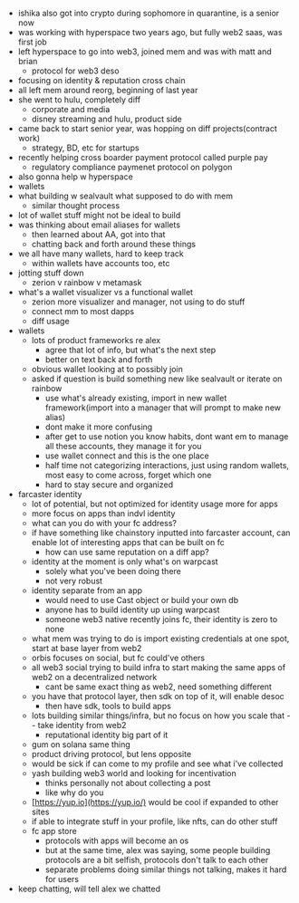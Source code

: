 
-   ishika also got into crypto during sophomore in quarantine, is a senior now
-   was working with hyperspace two years ago, but fully web2 saas, was first job
-   left hyperspace to go into web3, joined mem and was with matt and brian
	-   protocol for web3 deso
-   focusing on identity & reputation cross chain
-   all left mem around reorg, beginning of last year
-   she went to hulu, completely diff
	-   corporate and media
	-   disney streaming and hulu, product side
-   came back to start senior year, was hopping on diff projects(contract work)
	-   strategy, BD, etc for startups
-   recently helping cross boarder payment protocol called purple pay
	-   regulatory compliance paymenet protocol on polygon
-   also gonna help w hyperspace
-   wallets
-   what building w sealvault what supposed to do with mem
	-   similar thought process
-   lot of wallet stuff might not be ideal to build
-   was thinking about email aliases for wallets
	-   then learned about AA, got into that
	-   chatting back and forth around these things
-   we all have many wallets, hard to keep track
	-   within wallets have accounts too, etc
-   jotting stuff down
	-   zerion v rainbow v metamask
-   what's a wallet visualizer vs a functional wallet
	-   zerion more visualizer and manager, not using to do stuff
	-   connect mm to most dapps
	-   diff usage
-   wallets
    -   lots of product frameworks re alex
        -   agree that lot of info, but what's the next step
        -   better on text back and forth
    -   obvious wallet looking at to possibly join
    -   asked if question is build something new like sealvault or iterate on rainbow
        -   use what's already existing, import in new wallet framework(import into a manager that will prompt to make new alias)
        -   dont make it more confusing
        -   after get to use notion you know habits, dont want em to manage all these accounts, they manage it for you
        -   use wallet connect and this is the one place
        -   half time not categorizing interactions, just using random wallets, most easy to come across, forget which one
        -   hard to stay secure and organized
-   farcaster identity
    -   lot of potential, but not optimized for identity usage more for apps
    -   more focus on apps than indvl identity
    -   what can you do with your fc address?
    -   if have something like chainstory inputted into farcaster account, can enable lot of interesting apps that can be built on fc
        -   how can use same reputation on a diff app?
    -   identity at the moment is only what's on warpcast
        -   solely what you've been doing there
        -   not very robust
    -   identity separate from an app
        -   would need to use Cast object or build your own db
        -   anyone has to build identity up using warpcast
        -   someone web3 native recently joins fc, their identity is zero to none
    -   what mem was trying to do is import existing credentials at one spot, start at base layer from web2
    -   orbis focuses on social, but fc could've others
    -   all web3 social trying to build infra to start making the same apps of web2 on a decentralized network
        -   cant be same exact thing as web2, need something different
    -   you have that protocol layer, then sdk on top of it, will enable desoc
        -   then have sdk, tools to build apps
    -   lots building similar things/infra, but no focus on how you scale that -- take identity from web2
        -   reputational identity big part of it
    -   gum on solana same thing
    -   product driving protocol, but lens opposite
    -   would be sick if can come to my profile and see what i've collected
    -   yash building web3 world and looking for incentivation
        -   thinks personally not about collecting a post
        -   like why do you
    -   [https://yup.io](https://yup.io/) would be cool if expanded to other sites
    -   if able to integrate stuff in your profile, like nfts, can do other stuff
    -   fc app store
        -   protocols with apps will become an os
        -   but at the same time, alex was saying, some people building protocols are a bit selfish, protocols don't talk to each other
        -   separate problems doing similar things not talking, makes it hard for users
-   keep chatting, will tell alex we chatted